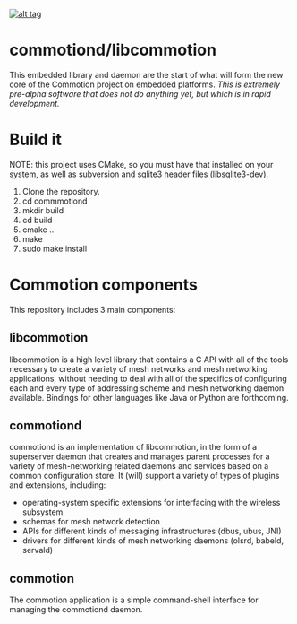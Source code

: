 [![alt tag](http://img.shields.io/badge/maintainer-jheretic-red.svg)](https://github.com/jheretic)

commotiond/libcommotion
=======================
This embedded library and daemon are the start of what will form the new core of the Commotion project on embedded platforms. *This is extremely pre-alpha software that does not do anything yet, but which is in rapid development.*

Build it
============
NOTE: this project uses CMake, so you must have that installed on your system, as well as subversion and sqlite3 header files (libsqlite3-dev).

1. Clone the repository.
2. cd commmotiond
3. mkdir build
4. cd build
5. cmake ..
6. make
7. sudo make install

Commotion components
======================
This repository includes 3 main components:

libcommotion
------------
libcommotion is a high level library that contains a C API with all of the tools necessary to create a variety of mesh networks and mesh networking applications, without needing to deal with all of the specifics of configuring each and every type of addressing scheme and mesh networking daemon available. Bindings for other languages like Java or Python are forthcoming.

commotiond
----------
commotiond is an implementation of libcommotion, in the form of a superserver daemon that creates and manages parent processes for a variety of mesh-networking related daemons and services based on a common configuration store. It (will) support a variety of types of plugins and extensions, including:

* operating-system specific extensions for interfacing with the wireless subsystem
* schemas for mesh network detection
* APIs for different kinds of messaging infrastructures (dbus, ubus, JNI)
* drivers for different kinds of mesh networking daemons (olsrd, babeld, servald)

commotion
---------
The commotion application is a simple command-shell interface for managing the commotiond daemon.
